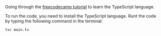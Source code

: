 Going through the [freecodecamp tutorial](https://www.youtube.com/watch?v=gp5H0Vw39yw) to learn the TypeScript language.

To run the code, you need to install the TypeScript language. Runt the code by typing the following command in the terminal:

```
tsc main.ts
```